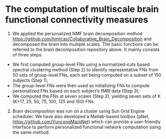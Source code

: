 # The computation of multiscale brain functional connectivity measures

1. We applied the personalized NMF brain decomposition method https://github.com/hmlicas/Collaborative_Brain_Decomposition and decomposed the brain into multiple scales. The basic functions can be referred to the brain decomposition repository above. It mainly consists of three steps:

- We first computed group-level FNs using a normalized-cuts based spectral clustering method (Step 2) to identify representative FNs from 50 sets of group-level FNs, each set being computed on a subset of 150 subjects (Step 1);
- The group-level FNs were then used as initializing FNs to compute personalized FNs based on each subject’s fMRI data (Step 3);
- We computed the FNs at seven scales (Step 3), yielding seven sets of  K (K=17, 25, 50, 75, 100, 125 and 150) FNs.


2. Brain decomposition was run on a cluster using Sun Grid Engine scheduler. We have also developed a Matlab-based toolbox (pNet, https://github.com/YuncongMa/pNet) which can provide a user-friendly interface to perform personalized functional network computation using the same method.